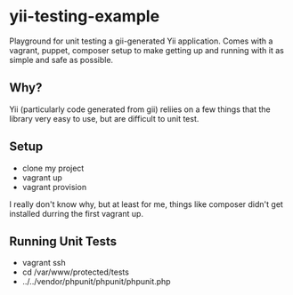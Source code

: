 yii-testing-example
===================

Playground for unit testing a gii-generated Yii application.  Comes with a vagrant, puppet, composer setup to make
getting up and running with it as simple and safe as possible.

Why?
----
Yii (particularly code generated from gii) reliies on a few things that the library very easy to use, but are difficult
to unit test.  

Setup
-----

  * clone my project
  * vagrant up
  * vagrant provision

I really don't know why, but at least for me, things like composer didn't get installed durring the first vagrant up.

Running Unit Tests
------------------

  * vagrant ssh
  * cd /var/www/protected/tests
  * ../../vendor/phpunit/phpunit/phpunit.php
